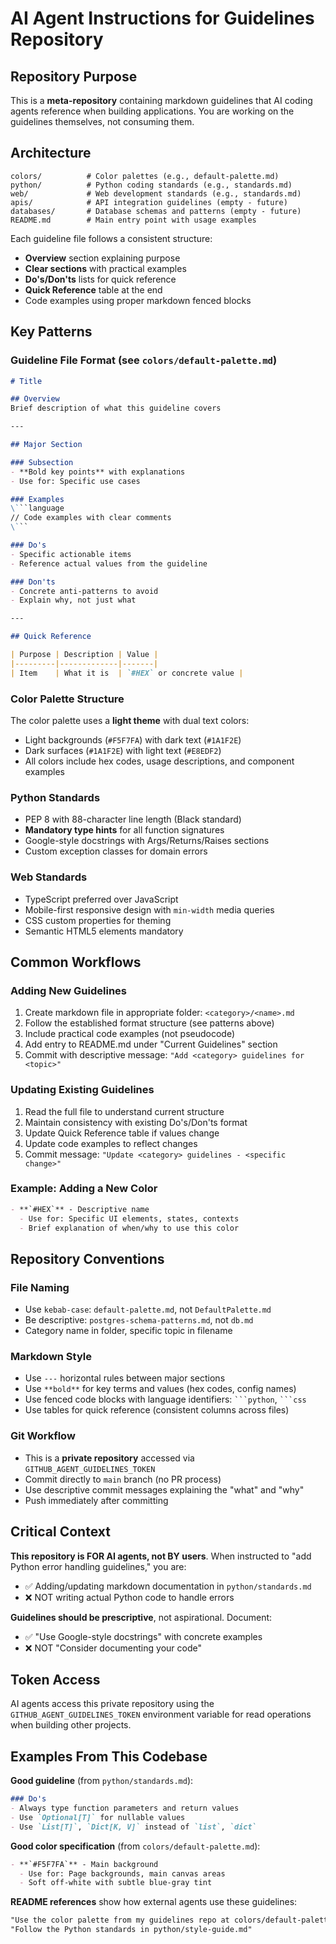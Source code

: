 # AI Agent Instructions for Guidelines Repository

## Repository Purpose

This is a **meta-repository** containing markdown guidelines that AI coding agents reference when building applications. You are working on the guidelines themselves, not consuming them.

## Architecture

```
colors/          # Color palettes (e.g., default-palette.md)
python/          # Python coding standards (e.g., standards.md)
web/             # Web development standards (e.g., standards.md)
apis/            # API integration guidelines (empty - future)
databases/       # Database schemas and patterns (empty - future)
README.md        # Main entry point with usage examples
```

Each guideline file follows a consistent structure:
- **Overview** section explaining purpose
- **Clear sections** with practical examples
- **Do's/Don'ts** lists for quick reference
- **Quick Reference** table at the end
- Code examples using proper markdown fenced blocks

## Key Patterns

### Guideline File Format (see `colors/default-palette.md`)
```markdown
# Title

## Overview
Brief description of what this guideline covers

---

## Major Section

### Subsection
- **Bold key points** with explanations
- Use for: Specific use cases

### Examples
\```language
// Code examples with clear comments
\```

### Do's
- Specific actionable items
- Reference actual values from the guideline

### Don'ts
- Concrete anti-patterns to avoid
- Explain why, not just what

---

## Quick Reference

| Purpose | Description | Value |
|---------|-------------|-------|
| Item    | What it is  | `#HEX` or concrete value |
```

### Color Palette Structure
The color palette uses a **light theme** with dual text colors:
- Light backgrounds (`#F5F7FA`) with dark text (`#1A1F2E`)
- Dark surfaces (`#1A1F2E`) with light text (`#E8EDF2`)
- All colors include hex codes, usage descriptions, and component examples

### Python Standards
- PEP 8 with 88-character line length (Black standard)
- **Mandatory type hints** for all function signatures
- Google-style docstrings with Args/Returns/Raises sections
- Custom exception classes for domain errors

### Web Standards
- TypeScript preferred over JavaScript
- Mobile-first responsive design with `min-width` media queries
- CSS custom properties for theming
- Semantic HTML5 elements mandatory

## Common Workflows

### Adding New Guidelines
1. Create markdown file in appropriate folder: `<category>/<name>.md`
2. Follow the established format structure (see patterns above)
3. Include practical code examples (not pseudocode)
4. Add entry to README.md under "Current Guidelines" section
5. Commit with descriptive message: `"Add <category> guidelines for <topic>"`

### Updating Existing Guidelines
1. Read the full file to understand current structure
2. Maintain consistency with existing Do's/Don'ts format
3. Update Quick Reference table if values change
4. Update code examples to reflect changes
5. Commit message: `"Update <category> guidelines - <specific change>"`

### Example: Adding a New Color
```markdown
- **`#HEX`** - Descriptive name
  - Use for: Specific UI elements, states, contexts
  - Brief explanation of when/why to use this color
```

## Repository Conventions

### File Naming
- Use `kebab-case`: `default-palette.md`, not `DefaultPalette.md`
- Be descriptive: `postgres-schema-patterns.md`, not `db.md`
- Category name in folder, specific topic in filename

### Markdown Style
- Use `---` horizontal rules between major sections
- Use `**bold**` for key terms and values (hex codes, config names)
- Use fenced code blocks with language identifiers: ` ```python `, ` ```css `
- Use tables for quick reference (consistent columns across files)

### Git Workflow
- This is a **private repository** accessed via `GITHUB_AGENT_GUIDELINES_TOKEN`
- Commit directly to `main` branch (no PR process)
- Use descriptive commit messages explaining the "what" and "why"
- Push immediately after committing

## Critical Context

**This repository is FOR AI agents, not BY users**. When instructed to "add Python error handling guidelines," you are:
- ✅ Adding/updating markdown documentation in `python/standards.md`
- ❌ NOT writing actual Python code to handle errors

**Guidelines should be prescriptive**, not aspirational. Document:
- ✅ "Use Google-style docstrings" with concrete examples
- ❌ NOT "Consider documenting your code"

## Token Access

AI agents access this private repository using the `GITHUB_AGENT_GUIDELINES_TOKEN` environment variable for read operations when building other projects.

## Examples From This Codebase

**Good guideline** (from `python/standards.md`):
```markdown
### Do's
- Always type function parameters and return values
- Use `Optional[T]` for nullable values
- Use `List[T]`, `Dict[K, V]` instead of `list`, `dict`
```

**Good color specification** (from `colors/default-palette.md`):
```markdown
- **`#F5F7FA`** - Main background
  - Use for: Page backgrounds, main canvas areas
  - Soft off-white with subtle blue-gray tint
```

**README references** show how external agents use these guidelines:
```markdown
"Use the color palette from my guidelines repo at colors/default-palette.md"
"Follow the Python standards in python/style-guide.md"
```
